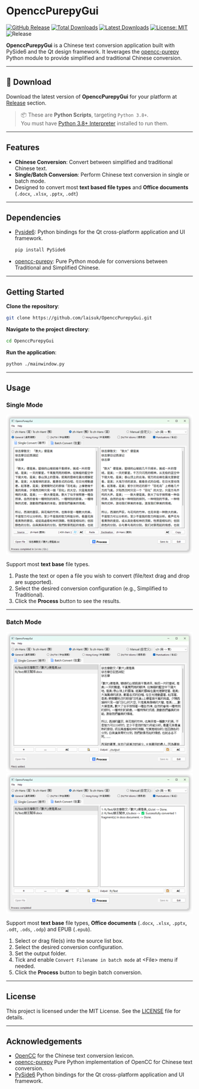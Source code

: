 # OpenccPurepyGui

[![GitHub Release](https://img.shields.io/github/v/release/laisuk/OpenccPurepyGui?display_name=tag&sort=semver)](https://github.com/laisuk/OpenccPurepyGui/releases/latest)
[![Total Downloads](https://img.shields.io/github/downloads/laisuk/openccpurepygui/total.svg)](https://github.com/laisuk/openccpurepygui/releases)
[![Latest Downloads](https://img.shields.io/github/downloads/laisuk/openccpurepygui/latest/total.svg)](https://github.com/laisuk/openccpurepygui/releases/latest)
[![License: MIT](https://img.shields.io/badge/License-MIT-blue.svg)](LICENSE)
![Release](https://github.com/laisuk/OpenccpurepyGui/actions/workflows/release.yml/badge.svg)

**OpenccPurepyGui** is a Chinese text conversion application built with PySide6 and the Qt design framework. It
leverages
the [opencc-purepy](https://github.com/laisuk/opencc-purepy) Python module to provide simplified and traditional
Chinese conversion.

---

## 🚀 Download

Download the latest version of **OpenccPurepyGui** for your platform
at [Release](https://github.com/laisuk/OpenccPurepyGui/releases) section.

> 📦 These are **Python Scripts**, targeting `Python 3.8+`.  
> You must have [Python 3.8+ Interpreter](https://www.python.org/downloads/) installed to run them.

---

## Features

- **Chinese Conversion**: Convert between simplified and traditional Chinese text.
- **Single/Batch Conversion**: Perform Chinese text conversion in single or batch mode.
- Designed to convert most **text based file types** and **Office documents** (`.docx`, `.xlsx`, `.pptx`, `.odt`)

---

## Dependencies

- [Pyside6](https://wiki.qt.io/Qt_for_Python): Python bindings for the Qt cross-platform application and UI framework.
  ```bash
  pip install PySide6
  ```
- [opencc-purepy](https://github.com/laisuk/opencc-purepy): Pure Python module for conversions between Traditional and
  Simplified Chinese.

---

## Getting Started

**Clone the repository**:

```bash
git clone https://github.com/laisuk/OpenccPurepyGui.git
```

**Navigate to the project directory**:

```bash
cd OpenccPurepyGui
```

**Run the application**:

```bash
python ./mainwindow.py
```

---

## Usage

### Single Mode

![image01](./assets/image01.png)

Support most **text base** file types.

1. Paste the text or open a file you wish to convert (file/text drag and drop are supported).
2. Select the desired conversion configuration (e.g., Simplified to Traditional).
3. Click the **Process** button to see the results.

---

### Batch Mode

![image02](./assets/image02.png)
![image03](./assets/image03.png)

Support most **text base** file types, **Office documents** (`.docx`, `.xlsx`, `.pptx`, `.odt`, `.ods`, `.odp`) and
EPUB (`.epub`).

1. Select or drag file(s) into the source list box.
2. Select the desired conversion configuration.
3. Set the output folder.
4. Tick and enable `Convert Filename in batch mode` at \<File\> menu if needed.
5. Click the **Process** button to begin batch conversion.

---

## License

This project is licensed under the MIT License. See the [LICENSE](./LICENSE) file for details.

---

## Acknowledgements

- [OpenCC](https://github.com/BYVoid/OpenCC) for the Chinese text conversion lexicon.
- [opencc-purepy](https://github.com/laisuk/opencc-purepy) Pure Python implementation of OpenCC for Chinese text
  conversion.
- [PySide6](https://wiki.qt.io/Qt_for_Python) Python bindings for the Qt cross-platform application and UI framework.
